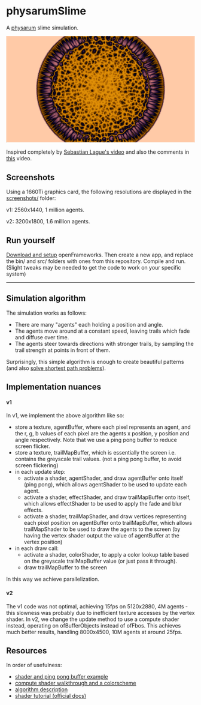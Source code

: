 # physarumSlime

A [physarum](https://en.wikipedia.org/wiki/Physarum_polycephalum#Situational_behavior) slime simulation.

![screenshot](screenshots/v2_color_cosine.png)

Inspired completely by [Sebastian Lague's video](https://www.youtube.com/watch?v=X-iSQQgOd1A) and also the comments in [this](https://www.youtube.com/watch?v=vVrQjbX2zLc) video.

## Screenshots

Using a 1660Ti graphics card, the following resolutions are displayed in the [screenshots/](screenshots/) folder:

v1: 2560x1440, 1 million agents.

v2: 3200x1800, 1.6 million agents.

## Run yourself

[Download and setup](https://openframeworks.cc/download/) openFrameworks. Then create a new app, and replace the bin/ and src/ folders with ones from this repository. Compile and run. (Slight tweaks may be needed to get the code to work on your specific system)



---



## Simulation algorithm

The simulation works as follows:

- There are many "agents" each holding a position and angle.
- The agents move around at a constant speed, leaving trails which fade and diffuse over time.
- The agents steer towards directions with stronger trails, by sampling the trail strength at points in front of them.

Surprisingly, this simple algorithm is enough to create beautiful patterns (and also [solve shortest path problems](https://en.wikipedia.org/wiki/Physarum_polycephalum#Situational_behavior)).

## Implementation nuances

#### v1

In v1, we implement the above algorithm like so:

- store a texture, agentBuffer, where each pixel represents an agent, and the r, g, b values of each pixel are the agents x position, y position and angle respectively. Note that we use a ping pong buffer to reduce screen flicker.
- store a texture, trailMapBuffer, which is essentially the screen i.e. contains the greyscale trail values. (not a ping pong buffer, to avoid screen flickering)
- in each update step:
  - activate a shader, agentShader, and draw agentBuffer onto itself (ping pong), which allows agentShader to be used to update each agent.
  - activate a shader, effectShader, and draw trailMapBuffer onto itself, which allows effectShader to be used to apply the fade and blur effects.
  - activate a shader, trailMapShader, and draw vertices representing each pixel position on agentBuffer onto trailMapBuffer, which allows trailMapShader to be used to draw the agents to the screen (by having the vertex shader output the value of agentBuffer at the vertex position)
- in each draw call:
  - activate a shader, colorShader, to apply a color lookup table based on the greyscale trailMapBuffer value (or just pass it through).
  - draw trailMapBuffer to the screen

In this way we achieve parallelization.

#### v2

The v1 code was not optimal, achieving 15fps on 5120x2880, 4M agents - this slowness was probably due to inefficient texture accesses by the vertex shader. In v2, we change the update method to use a compute shader instead, operating on ofBufferObjects instead of ofFbos. This achieves much better results, handling 8000x4500, 10M agents at around 25fps.

## Resources

In order of usefulness:

- [shader and ping pong buffer example](https://github.com/openframeworks/openFrameworks/blob/master/examples/gl/gpuParticleSystemExample)
- [compute shader walkthrough and a colorscheme](http://maciejmatyka.blogspot.com/2022/01/compute-shaders-in-open-frameworks.html)
- [algorithm description](https://cargocollective.com/sagejenson/physarum)
- [shader tutorial (official docs)](https://openframeworks.cc/ofBook/chapters/shaders.html)
